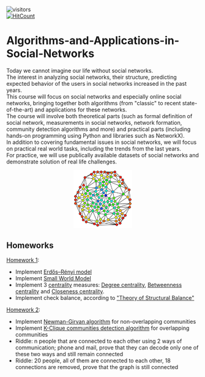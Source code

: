 ![visitors](https://visitor-badge.glitch.me/badge?page_id=AvivYaniv.Algorithms-and-Applications-in-Social-Networks.issue.1) <br/>
[![HitCount](http://hits.dwyl.com/AvivYaniv/Algorithms-and-Applications-in-Social-Networks.svg)](http://hits.dwyl.com/AvivYaniv/Algorithms-and-Applications-in-Social-Networks)<br/>

# Algorithms-and-Applications-in-Social-Networks

Today we cannot imagine our life without social networks. <br/>
The interest in analyzing social networks, their structure, predicting expected behavior of the users in social networks increased in the past years.  <br/>
This course will focus on social networks and especially online social networks, bringing together both algorithms (from "classic" to recent state-of-the-art) and applications for these networks. <br/>
The course will involve both theoretical parts (such as formal definition of social network, measurements in social networks, network formation, community detection algorithms and more) and practical parts (including hands-on programming using Python and libraries such as NetworkX). <br/>
In addition to covering fundamental issues in social networks, we will focus on practical real world tasks, including the trends from the last years.  <br/>
For practice, we will use publically available datasets of social networks and demonstrate solution of real life challenges. <br/>

<p align="center">
    <img src="https://github.com/AvivYaniv/Algorithms-and-Applications-in-Social-Networks/blob/master/logo/GraphBetweenness.png" width="30%"/>
<p/>

## Homeworks
[Homework 1](https://github.com/AvivYaniv/Algorithms-and-Applications-in-Social-Networks/blob/master/1/SN_HW1.pdf): <br/>
- Implement [Erdős–Rényi model](https://en.wikipedia.org/wiki/Erd%C5%91s%E2%80%93R%C3%A9nyi_model) <br/>
- Implement [Small World Model](https://en.wikipedia.org/wiki/Small-world_network) <br/>
- Implement 3 [centrality](https://en.wikipedia.org/wiki/Centrality) measures: [Degree centrality](https://en.wikipedia.org/wiki/Centrality#Degree_centrality), [Betweenness centrality](https://en.wikipedia.org/wiki/Betweenness_centrality) and [Closeness centrality](https://en.wikipedia.org/wiki/Closeness_centrality). <br/>
- Implement check balance, according to ["Theory of Structural Balance"](https://en.wikipedia.org/wiki/Balance_theory) <br/>

[Homework 2](https://github.com/AvivYaniv/Algorithms-and-Applications-in-Social-Networks/blob/master/2/SN_HW2.pdf): <br/>
- Implement [Newman-Girvan algorithm](https://en.wikipedia.org/wiki/Girvan%E2%80%93Newman_algorithm) for non-overlapping communities <br/>
- Implement [K-Clique communities detection algorithm](https://en.wikipedia.org/wiki/Clique_percolation_method) for overlapping communities <br/>
- Riddle: n people that are connected to each other using 2 ways of communication; phone and mail, prove that they can decode only one of these two ways and still remain connected <br/>
- Riddle: 20 people, all of them are connected to each other, 18 connections are removed, prove that the graph is still connected <br/>

